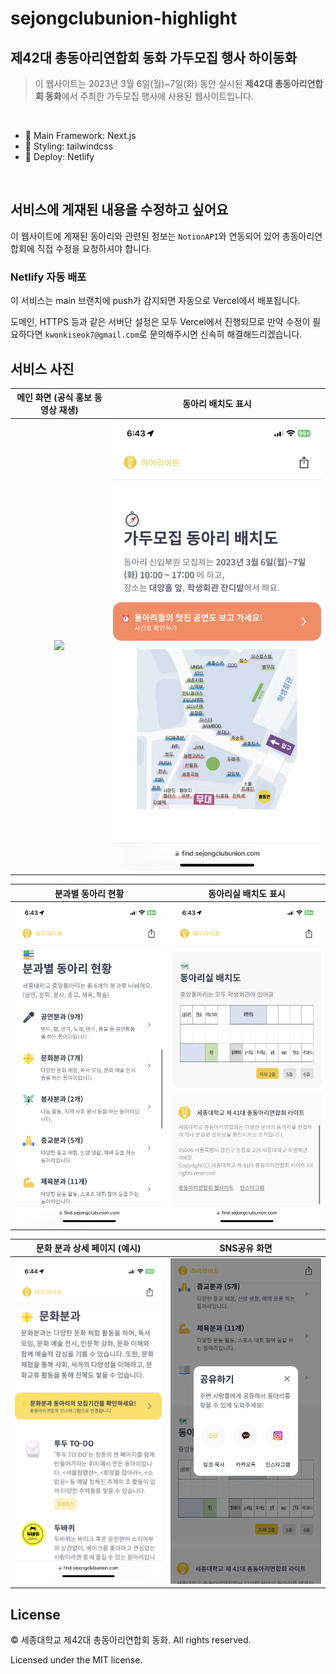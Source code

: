 # sejongclubunion-highlight

## 제42대 총동아리연합회 동화 가두모집 행사 하이동화

> 이 웹사이트는 2023년 3월 6일(월)~7일(화) 동안 실시된 **제42대 총동아리연합회 동화**에서 주최한 가두모집 행사에 사용된 웹사이트입니다.

<br />

* 🚀 Main Framework: Next.js
* 💅 Styling: tailwindcss
* 🛫 Deploy: Netlify

<br />

## 서비스에 게재된 내용을 수정하고 싶어요
이 웹사이트에 게재된 동아리와 관련된 정보는 `NotionAPI`와 연동되어 있어 총동아리연합회에 직접 수정을 요청하셔야 합니다.

### Netlify 자동 배포
이 서비스는 main 브랜치에 push가 감지되면 자동으로 Vercel에서 배포됩니다.

도메인, HTTPS 등과 같은 서버단 설정은 모두 Vercel에서 진행되므로 만약 수정이 필요하다면 `kwonkiseok7@gmail.com`로 문의해주시면 신속히 해결해드리겠습니다.

## 서비스 사진

메인 화면 (공식 홍보 동영상 재생)             |  동아리 배치도 표시
:-------------------------:|:-------------------------:
![](github-images/index_0.PNG)  |  ![](github-images/index_1.PNG)

분과별 동아리 현황             |  동아리실 배치도 표시
:-------------------------:|:-------------------------:
![](github-images/index_2.PNG)  |  ![](github-images/index_3.PNG)

문화 분과 상세 페이지 (예시)             |  SNS공유 화면
:-------------------------:|:-------------------------:
![](github-images/culture.PNG)  |  ![](github-images/share.png)

## License

© 세종대학교 제42대 총동아리연합회 동화. All rights reserved.

Licensed under the MIT license.
